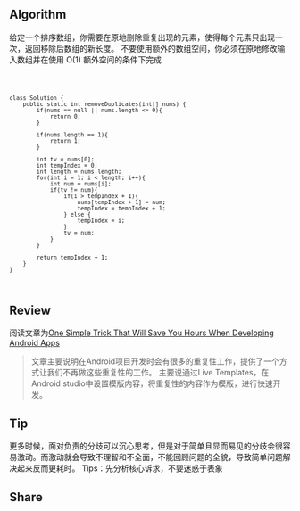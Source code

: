 ## Algorithm
给定一个排序数组，你需要在原地删除重复出现的元素，使得每个元素只出现一次，返回移除后数组的新长度。
不要使用额外的数组空间，你必须在原地修改输入数组并在使用 O(1) 额外空间的条件下完成

<code>
    
    class Solution {
        public static int removeDuplicates(int[] nums) {
            if(nums == null || nums.length <= 0){
                return 0;
            }

            if(nums.length == 1){
                return 1;
            }

            int tv = nums[0];
            int tempIndex = 0;
            int length = nums.length;
            for(int i = 1; i < length; i++){
                int num = nums[i];
                if(tv != num){
                    if(i > tempIndex + 1){
                        nums[tempIndex + 1] = num;
                        tempIndex = tempIndex + 1;
                    } else {
                        tempIndex = i;
                    }
                    tv = num;
                }
            }

            return tempIndex + 1;
        }
    }
</code>

## Review
阅读文章为[One Simple Trick That Will Save You Hours When Developing Android Apps](https://medium.com/atomic-robot/one-simple-trick-that-will-save-you-hours-when-developing-android-apps-6902c3aef226)

> 文章主要说明在Android项目开发时会有很多的重复性工作，提供了一个方式让我们不再做这些重复性的工作。
  主要说通过Live Templates，在Android studio中设置模版内容，将重复性的内容作为模版，进行快速开发。

## Tip
更多时候，面对负责的分歧可以沉心思考，但是对于简单且显而易见的分歧会很容易激动。而激动就会导致不理智和不全面，不能回顾问题的全貌，导致简单问题解决起来反而更耗时。
Tips：先分析核心诉求，不要迷惑于表象

## Share

